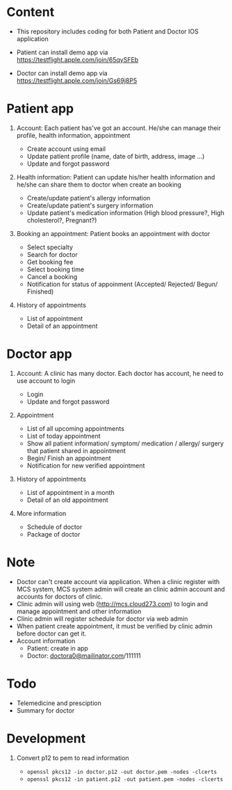 # Content

- This repository includes coding for both Patient and Doctor IOS application

- Patient can install demo app via https://testflight.apple.com/join/65qySFEb

- Doctor can install demo app via https://testflight.apple.com/join/Gs69j8P5


# Patient app

1. Account: Each patient has've got an account. He/she can manage their profile, health information, appointment
    - Create account using email
    - Update patient profile (name, date of birth, address, image ...)
    - Update and forgot password
    
2. Health information: Patient can update his/her health information and he/she can share them to doctor when create an booking
    - Create/update patient's allergy information
    - Create/update patient's surgery information
    - Update patient's medication information (High blood pressure?, High cholesterol?, Pregnant?)
    
3. Booking an appointment: Patient books an appointment with doctor
    - Select specialty
    - Search for doctor
    - Get booking fee
    - Select booking time
    - Cancel a booking
    - Notification for status of appoinment (Accepted/ Rejected/ Begun/ Finished)
    
4. History of appointments
    - List of appointment
    - Detail of an appointment


# Doctor app

1. Account: A clinic has many doctor. Each doctor has account, he need to use account to login
    - Login
    - Update and forgot password

2. Appointment
    - List of all upcoming appointments
    - List of today appointment
    - Show all patient information/ symptom/ medication / allergy/ surgery that patient shared in appointment
    - Begin/ Finish an appointment
    - Notification for new verified appointment
    
3. History of appointments
    - List of appointment in a month
    - Detail of an old appointment
    
4. More information
    - Schedule of doctor
    - Package of doctor
    
    
# Note

- Doctor can't create account via application. When a clinic register with MCS system, MCS system admin will create an clinic admin account and accounts for doctors of clinic.
- Clinic admin will using web (http://mcs.cloud273.com) to login and manage appointment and other information
- Clinic admin will register schedule for doctor via web admin
- When patient create appointment, it must be verified by clinic admin before doctor can get it.
- Account information
    + Patient: create in app
    + Doctor: doctora0@mailinator.com/111111

# Todo

- Telemedicine and presciption
- Summary for doctor


# Development

1. Convert p12 to pem to read information

    + `openssl pkcs12 -in doctor.p12 -out doctor.pem -nodes -clcerts`
    + `openssl pkcs12 -in patient.p12 -out patient.pem -nodes -clcerts`

